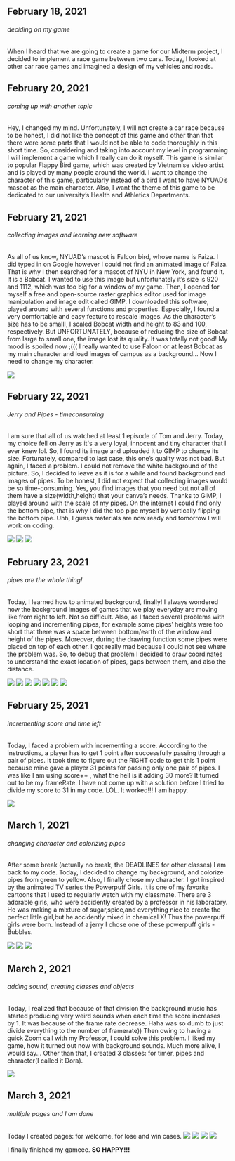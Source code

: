 ## February 18, 2021

###### *deciding on my game*
When I heard that we are going to create a game for our Midterm project, I decided to implement a race game between two cars. Today, I looked at other car race games and imagined a design of my vehicles and roads. 

## February 20, 2021

###### *coming up with another topic*
Hey, I changed my mind. Unfortunately, I will not create a car race because to be honest, I did not like the concept of this game and other than that there were some parts that I would not be able to code thoroughly in this short time. So, considering and taking into account my level in programming I will implement a game which I really can do it myself. This game is similar to popular Flappy Bird game, which was created by Vietnamise video artist and is played by many people around the world. I want to change the character of this game, particularly instead of a bird I want to have NYUAD’s mascot as the main character. Also, I want the theme of this game to be dedicated to our university’s Health and Athletics Departments.

## February 21, 2021
###### *collecting images and learning new software*
As all of us know, NYUAD’s mascot is Falcon bird, whose name is Faiza. I did typed in on Google however I could not find an animated image of Faiza. That is why I then searched for a mascot of NYU in New York, and found it. It is a Bobcat. I wanted to use this image but unfortunately it’s size is 920 and 1112, which was too big for a window of my game. Then, I opened for myself a free and open-source raster graphics editor used for image manipulation and image edit called GIMP. I downloaded this software, played around with several functions and properties. Especially, I found a very comfortable and easy feature to rescale images. As the character’s size has to be smallI, I scaled Bobcat width and height to 83 and 100, respectively. But UNFORTUNATELY, because of reducing the size of Bobcat from large to small one, the image lost its quality. It was totally not good! My mood is spoiled now ;((( I really wanted to use Falcon or at least Bobcat as my main character and load images of campus as a background… Now I need to change my character.

![](https://github.com/Sartbayeva/IntrotoIM/blob/main/MidtermProject/images/bobcat.png)

## February 22, 2021 
###### *Jerry and Pipes - timeconsuming* 
I am sure that all of us watched at least 1 episode of Tom and Jerry. Today, my choice fell on Jerry as it's a very loyal, innocent and tiny character that I ever knew lol. So, I found its image and uploaded it to GIMP to change its size. Fortunately, compared to last case, this one’s quality was not bad. But again, I faced a problem. I could not remove the white background of the picture. So, I decided to leave as it is for a while and found background and images of pipes. To be honest, I did not expect that collecting images would be so time-consuming. Yes, you find images that you need but not all of them have a size(width,height) that your canva’s needs. Thanks to GIMP, I played around with the scale of my pipes. On the internet I could find only the bottom pipe, that is why I did the top pipe myself by vertically flipping the bottom pipe. Uhh, I guess materials are now ready and tomorrow I will work on coding.

![](https://github.com/Sartbayeva/IntrotoIM/blob/main/MidtermProject/images/topPipe.png)
![](https://github.com/Sartbayeva/IntrotoIM/blob/main/MidtermProject/images/bottomPipe.png)
![](https://github.com/Sartbayeva/IntrotoIM/blob/main/MidtermProject/images/tjerry.png)

## February 23, 2021
###### *pipes are the whole thing!*
Today, I learned how to animated background, finally! I always wondered how the background images of games that we play everyday are moving like from right to left. Not so difficult. Also, as I faced several problems with looping and incrementing pipes, for example some pipes’ heights were too short that there was a space between bottom/earth of the window and height of the pipes. Moreover, during the drawing function some pipes were placed on top of each other. I got really mad because I could not see where the problem was. So, to debug that problem I decided to draw coordinates to understand the exact location of pipes, gaps between them, and also the distance.

 ![](https://github.com/Sartbayeva/IntrotoIM/blob/main/MidtermProject/images/sketch1.jfif)
 ![](https://github.com/Sartbayeva/IntrotoIM/blob/main/MidtermProject/images/sketch2.jfif)
 ![](https://github.com/Sartbayeva/IntrotoIM/blob/main/MidtermProject/images/sketch3.jfif)
 ![](https://github.com/Sartbayeva/IntrotoIM/blob/main/MidtermProject/images/sketch4.jfif)
 ![](https://github.com/Sartbayeva/IntrotoIM/blob/main/MidtermProject/images/sketch5.jfif)
 ![](https://github.com/Sartbayeva/IntrotoIM/blob/main/MidtermProject/images/problemwithpipeheights.png)
 ![](https://github.com/Sartbayeva/IntrotoIM/blob/main/MidtermProject/images/pipeproblem.png)
    

## February 25, 2021
###### *incrementing score and time left*
Today, I faced a problem with incrementing a score. According to the instructions, a player has to get 1 point after successfully passing through a pair of pipes. It took time to figure out the RIGHT code to get this 1 point because mine gave a player 31 points for passing only one pair of pipes. I was like I am using score++ , what the hell is it adding 30 more? It turned out to be my frameRate. I have not come up with a solution before I tried to divide my score to 31 in my code. LOL. It worked!!! I am happy.

![](https://github.com/Sartbayeva/IntrotoIM/blob/main/MidtermProject/images/scoreproblem.png)

## March 1, 2021
###### *changing character and colorizing pipes*
After some break (actually no break, the DEADLINES for other classes) I am back to my code. Today, I decided to change my background, and colorize pipes from green to yellow. Also, I finally chose my character. I got inspired by the animated TV series the Powerpuff Girls. It is one of my favorite cartoons that I used to regularly watch with my classmate. There are 3 adorable girls, who were accidently created by a professor in his laboratory. He was making a mixture of sugar,spice,and everything nice to create the perfect little girl,but he accidently mixed in chemical X! Thus the powerpuff girls were born. Instead of a jerry I chose one of these powerpuff girls - Bubbles. 

![](https://github.com/Sartbayeva/IntrotoIM/blob/main/MidtermProject/images/powerpuff.jpg)
![](https://github.com/Sartbayeva/IntrotoIM/blob/main/MidtermProject/images/cutegirl.png)
![](https://github.com/Sartbayeva/IntrotoIM/blob/main/MidtermProject/images/bpipeyellow.png)

## March 2, 2021
###### *adding sound, creating classes and objects*
Today, I realized that because of that division the background music has started producing very weird sounds when each time the score increases by 1. It was because of the frame rate decrease. Haha was so dumb to just divide everything to the number of framerate)) Then owing to having a quick Zoom call with my Professor, I could solve this problem. I liked my game, how it turned out now with background sounds. Much more alive, I would say… Other than that, I created 3 classes: for timer, pipes and character(I called it Dora).

![](https://github.com/Sartbayeva/IntrotoIM/blob/main/MidtermProject/images/objectoriented.png)

## March 3, 2021
###### *multiple pages and I am done*
Today I created pages: for welcome, for lose and win cases. 
 ![](https://github.com/Sartbayeva/IntrotoIM/blob/main/MidtermProject/images/welcomePage.png)
 ![](https://github.com/Sartbayeva/IntrotoIM/blob/main/MidtermProject/images/mainPage.png)
 ![](https://github.com/Sartbayeva/IntrotoIM/blob/main/MidtermProject/images/losePage.png)
 ![](https://github.com/Sartbayeva/IntrotoIM/blob/main/MidtermProject/images/winPage.png)
 
 I finally finished my gameee. **SO HAPPY!!!**
